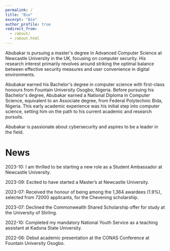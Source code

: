 ```yaml
---
permalink: /
title: "Bio"
excerpt: "Bio"
author_profile: true
redirect_from: 
  - /about/
  - /about.html
---
```

Abubakar is pursuing a master's degree in Advanced Computer Science at Newcastle University in the UK, focusing on computer security. His research interest primarily revolves around striking the optimal balance between effective security measures and user convenience in digital environments.

Abubakar earned his Bachelor's degree in computer science with first-class honours from Fountain University Osogbo, Nigeria. Before pursuing his Bachelor's degree, Abubakar earned a National Diploma in Computer Science, equivalent to an Associate degree, from Federal Polytechnic Bida, Nigeria. This early academic experience was his initial step into computer science, setting him on the path to his current academic and research pursuits.

Abubakar is passionate about cybersecurity and aspires to be a  leader in the field.

News
======

2023-10:      I am thrilled to be starting a new role as a Student Ambassador at Newcastle University.

2023-09:      Excited to have started a Master’s at Newcastle University.

2023-07:      Received the honour of being among the 1,364  awardees (1.9%), selected from 72000 applicants, for the Chevening scholarship.

2023-07:      Declined the Commonwealth Shared Scholarship offer for study at the University of Stirling.

2022-10:      Completed my mandatory National Youth Service as a teaching assistant at Kaduna State University.

2022-06:      Debut academic presentation at the CONAS Conference at Fountain University Osogbo.


